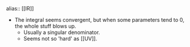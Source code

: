 alias:: [[IR]]

- The integral seems convergent, but when some parameters tend to 0, the whole stuff blows up.
	- Usually a singular denominator.
	- Seems not so 'hard' as [[UV]].